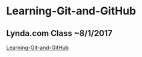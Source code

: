 # Learning-Git-and-GitHub
## Lynda.com Class ~8/1/2017 ##
[Learning-Git-and-GitHub](https://www.lynda.com/MyPlaylist/Watch/13422108/416541?autoplay=true)
